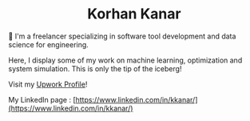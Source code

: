 <h1 align="center">Korhan Kanar</h1>

🔬 I'm a freelancer specializing in software tool development and data science for engineering. 

Here, I display some of my work on machine learning, optimization and system simulation. This is only the tip of the iceberg!

Visit my [Upwork Profile](https://www.upwork.com/freelancers/~016060a6d03ecb5f06)!

My LinkedIn page : [https://www.linkedin.com/in/kkanar/](https://www.linkedin.com/in/kkanar/)


<!--
**k2arya/k2arya** is a ✨ _special_ ✨ repository because its `README.md` (this file) appears on your GitHub profile.

Here are some ideas to get you started:

- 🔭 I’m currently working on ...
- 🌱 I’m currently learning ...
- 👯 I’m looking to collaborate on ...
- 🤔 I’m looking for help with ...
- 💬 Ask me about ...
- 📫 How to reach me: ...
- 😄 Pronouns: ...
- ⚡ Fun fact: ...
-->
